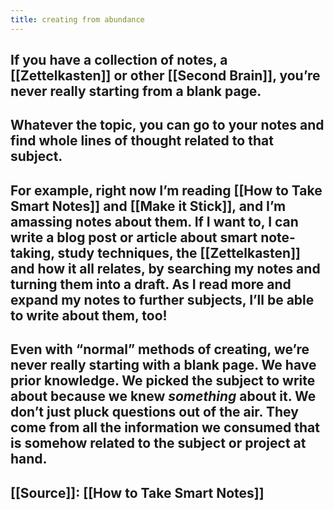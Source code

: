 ```yaml
---
title: creating from abundance
---
```


## If you have a collection of notes, a [[Zettelkasten]] or other [[Second Brain]], you’re never really starting from a blank page.
## Whatever the topic, you can go to your notes and find whole lines of thought related to that subject.
## For example, right now I’m reading [[How to Take Smart Notes]] and [[Make it Stick]], and I’m amassing notes about them. If I want to, I can write a blog post or article about smart note-taking, study techniques, the [[Zettelkasten]] and how it all relates, by searching my notes and turning them into a draft. As I read more and expand my notes to further subjects, I’ll be able to write about them, too!
## Even with “normal” methods of creating, we’re never really starting with a blank page. We have prior knowledge. We picked the subject to write about because we knew *something* about it. We don’t just pluck questions out of the air. They come from all the information we consumed that is somehow related to the subject or project at hand.
## [[Source]]: [[How to Take Smart Notes]]
